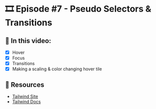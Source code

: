 # 🎞️ Episode #7 - Pseudo Selectors & Transitions

## 📝 In this video:
- [x] Hover
- [x] Focus
- [x] Transitions
- [x] Making a scaling & color changing hover tile

## 🔗 Resources
- [Tailwind Site](https://tailwindcss.com/)
- [Tailwind Docs](https://tailwindcss.com/docs)
